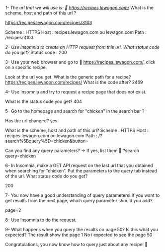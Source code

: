 *1- The url that we will use is: 🔗 https://recipes.lewagon.com/*
What is the scheme, host and path of this url ?

https://recipes.lewagon.com/recipes/3103

Scheme : HTTPS
Host : recipes.lewagon.com ou lewagon.com
Path : /recipes/3103



*2- Use Insomnia to create an HTTP request from this url. What status code do you get?*
Status code : 200


3- Use your web browser and go to 🔗 https://recipes.lewagon.com/, click on a specific recipe.

Look at the url you get. 
What is the generic path for a recipe? https://recipes.lewagon.com/recipes/
What is the code after? 2469


4- Use Insomnia and try to request a recipe page that does not exist.

What is the status code you get? 404


5- Go to the homepage and search for "chicken" in the search bar ?

Has the url changed? yes

What is the scheme, host and path of this url? 
Scheme : HTTPS
Host : recipes.lewagon.com ou lewagon.com
Path : /?search%5Bquery%5D=chicken&button=

Can you find any query parameters? → If yes, list them 📝
?search
query=chicken



6- In Insomnia, make a GET API request on the last url that you obtained when searching for “chicken”. Put the parameters to the query tab instead of the url. What status code do you get?

200

7- You now have a good understanding of query parameters!
If you want to get results from the next page, which query parameter should you add?

page=2

8- Use Insomnia to do the request.


9- What happens when you query the results on page 50? Is this what you expected?
The result show the page 1
No i expected to see the page 50


Congratulations, you now know how to query just about any recipe! 🚀
 
